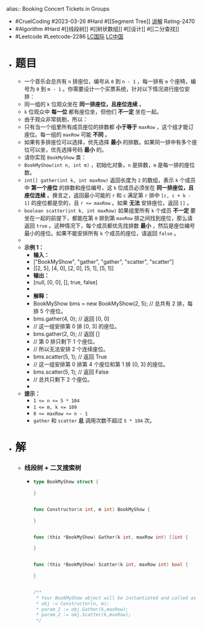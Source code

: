 alias:: Booking Concert Tickets in Groups

- #CruelCoding #2023-03-26 #Hard #[[Segment Tree]] [讲解](https://youtu.be/VW-2VuhLV64) Rating-2470
- #Algorithm #Hard #[[线段树]] #[[树状数组]] #[[设计]] #[[二分查找]]
- #Leetcode #Leetcode-2286 [LC国际](https://leetcode.com/problems/booking-concert-tickets-in-groups/) [LC中国](https://leetcode.cn/problems/booking-concert-tickets-in-groups/)
- # 题目
	- 一个音乐会总共有 `n` 排座位，编号从 `0` 到 `n - 1` ，每一排有 `m` 个座椅，编号为 `0` 到 `m - 1` 。你需要设计一个买票系统，针对以下情况进行座位安排：
	- 同一组的 `k` 位观众坐在 **同一排座位，且座位连续** 。
	- `k` 位观众中 **每一位** 都有座位坐，但他们 **不一定** 坐在一起。
	- 由于观众非常挑剔，所以：
	- 只有当一个组里所有成员座位的排数都 **小于等于** `maxRow` ，这个组才能订座位。每一组的 `maxRow` 可能 **不同** 。
	- 如果有多排座位可以选择，优先选择 **最小** 的排数。如果同一排中有多个座位可以坐，优先选择号码 **最小** 的。
	- 请你实现 `BookMyShow` 类：
	- `BookMyShow(int n, int m)` ，初始化对象，`n` 是排数，`m` 是每一排的座位数。
	- `int[] gather(int k, int maxRow)` 返回长度为 `2` 的数组，表示 `k` 个成员中 **第一个座位** 的排数和座位编号，这 `k` 位成员必须坐在 **同一排座位，且座位连续** 。换言之，返回最小可能的 `r` 和 `c` 满足第 `r` 排中 `[c, c + k - 1]` 的座位都是空的，且 `r <= maxRow` 。如果 **无法** 安排座位，返回 `[]` 。
	- `boolean scatter(int k, int maxRow)` 如果组里所有 `k` 个成员 **不一定** 要坐在一起的前提下，都能在第 `0` 排到第 `maxRow` 排之间找到座位，那么请返回 `true` 。这种情况下，每个成员都优先找排数 **最小** ，然后是座位编号最小的座位。如果不能安排所有 `k` 个成员的座位，请返回 `false` 。
	-
	- **示例 1：**
		- **输入：**
		- ["BookMyShow", "gather", "gather", "scatter", "scatter"]
		- [[2, 5], [4, 0], [2, 0], [5, 1], [5, 1]]
		- **输出：**
		- [null, [0, 0], [], true, false]
		-
		- **解释：**
		- BookMyShow bms = new BookMyShow(2, 5); // 总共有 2 排，每排 5 个座位。
		- bms.gather(4, 0); // 返回 [0, 0]
		- // 这一组安排第 0 排 [0, 3] 的座位。
		- bms.gather(2, 0); // 返回 []
		- // 第 0 排只剩下 1 个座位。
		- // 所以无法安排 2 个连续座位。
		- bms.scatter(5, 1); // 返回 True
		- // 这一组安排第 0 排第 4 个座位和第 1 排 [0, 3] 的座位。
		- bms.scatter(5, 1); // 返回 False
		- // 总共只剩下 2 个座位。
		-
	- **提示：**
		- `1 <= n <= 5 * 104`
		- `1 <= m, k <= 109`
		- `0 <= maxRow <= n - 1`
		- `gather` 和 `scatter` **总** 调用次数不超过 `5 * 104` 次。
- # 解
	- ### 线段树 + 二叉搜索树
		- ```go
		  type BookMyShow struct {
		      
		  }
		  
		  
		  func Constructor(n int, m int) BookMyShow {
		      
		  }
		  
		  
		  func (this *BookMyShow) Gather(k int, maxRow int) []int {
		      
		  }
		  
		  
		  func (this *BookMyShow) Scatter(k int, maxRow int) bool {
		      
		  }
		  
		  
		  /**
		   * Your BookMyShow object will be instantiated and called as such:
		   * obj := Constructor(n, m);
		   * param_1 := obj.Gather(k,maxRow);
		   * param_2 := obj.Scatter(k,maxRow);
		   */
		  ```